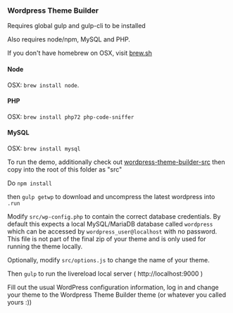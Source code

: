 ### Wordpress Theme Builder

Requires global gulp and gulp-cli to be installed

Also requires node/npm, MySQL and PHP.

If you don't have homebrew on OSX, visit [brew.sh](http://brew.sh)

#### Node
OSX: `brew install node`.

#### PHP
OSX: `brew install php72 php-code-sniffer`

#### MySQL
OSX: `brew install mysql`


To run the demo, additionally check out [wordpress-theme-builder-src](https://github.com/scottbert/wordpress-theme-builder-src) then copy into the root of this folder as "src"

Do `npm install`

then ```gulp getwp``` to download and uncompress the latest wordpress into `.run`

Modify `src/wp-config.php` to contain the correct database credentials. By default this expects a local MySQL/MariaDB database called `wordpress` which can be accessed by `wordpress_user@localhost` with no password. This file is not part of the final zip of your theme and is only used for running the theme locally.

Optionally, modify ```src/options.js``` to change the name of your theme.

Then ```gulp``` to run the livereload local server ( http://localhost:9000 )

Fill out the usual WordPress configuration information, log in and change your theme to the Wordpress Theme Builder theme (or whatever you called yours :))
